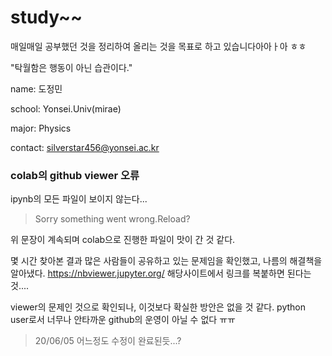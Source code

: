 # study~~

매일매일 공부했던 것을 정리하여 올리는 것을 목표로 하고 있습니다아아ㅏ아 ㅎㅎ

"탁월함은 행동이 아닌 습관이다."


name: 도정민

school: Yonsei.Univ(mirae)

major: Physics

contact: silverstar456@yonsei.ac.kr







### colab의 github viewer 오류

ipynb의 모든 파일이 보이지 않는다... 
> Sorry something went wrong.Reload?

위 문장이 계속되며 colab으로 진행한 파일이 맛이 간 것 같다.

몇 시간 찾아본 결과 많은 사람들이 공유하고 있는 문제임을 확인했고, 나름의 해결책을 알아냈다.
https://nbviewer.jupyter.org/ 해당사이트에서 링크를 복붙하면 된다는 것....

viewer의 문제인 것으로 확인되나, 이것보다 확실한 방안은 없을 것 같다.
python user로서 너무나 안타까운 github의 운영이 아닐 수 없다 ㅠㅠ

> 20/06/05 어느정도 수정이 완료된듯...?
